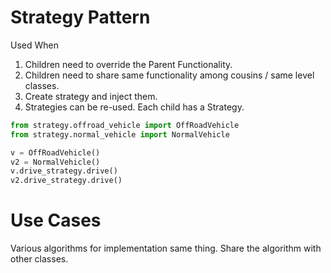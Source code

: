 # Strategy Pattern

Used When

1. Children need to override the Parent Functionality.
2. Children need to share same functionality among cousins / same level classes.
3. Create strategy and inject them.
4. Strategies can be re-used. Each child has a Strategy.



```python
from strategy.offroad_vehicle import OffRoadVehicle
from strategy.normal_vehicle import NormalVehicle

v = OffRoadVehicle()
v2 = NormalVehicle()
v.drive_strategy.drive()
v2.drive_strategy.drive()

```
# Use Cases

Various algorithms for implementation same thing.
Share the algorithm with other classes.

